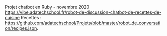 Projet chatbot en Ruby - novembre 2020
https://vibe.adatechschool.fr/robot-de-discussion-chatbot-de-recettes-de-cuisine
Recettes : https://github.com/adatechschool/Projets/blob/master/robot_de_conversation/recipes.json.

